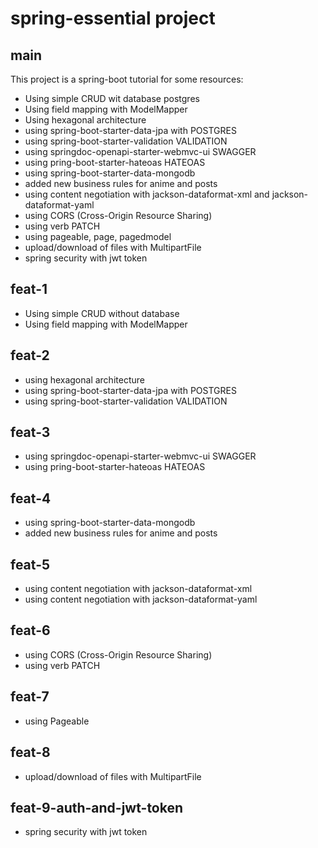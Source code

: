 # spring-essential project

## main

This project is a spring-boot tutorial for some resources:

- Using simple CRUD wit database postgres
- Using field mapping with ModelMapper
- Using hexagonal architecture
- using spring-boot-starter-data-jpa with POSTGRES
- using spring-boot-starter-validation VALIDATION
- using springdoc-openapi-starter-webmvc-ui SWAGGER
- using pring-boot-starter-hateoas HATEOAS
- using spring-boot-starter-data-mongodb
- added new business rules for anime and posts
- using content negotiation with jackson-dataformat-xml and jackson-dataformat-yaml
- using CORS (Cross-Origin Resource Sharing)
- using verb PATCH
- using pageable, page, pagedmodel
- upload/download of files with MultipartFile
- spring security with jwt token

## feat-1

- Using simple CRUD without database
- Using field mapping with ModelMapper

## feat-2

- using hexagonal architecture
- using spring-boot-starter-data-jpa with POSTGRES
- using spring-boot-starter-validation VALIDATION

## feat-3

- using springdoc-openapi-starter-webmvc-ui SWAGGER
- using pring-boot-starter-hateoas HATEOAS

## feat-4

- using spring-boot-starter-data-mongodb
- added new business rules for anime and posts

## feat-5

- using content negotiation with jackson-dataformat-xml
- using content negotiation with jackson-dataformat-yaml

## feat-6

- using CORS (Cross-Origin Resource Sharing)
- using verb PATCH

## feat-7

- using Pageable

## feat-8

- upload/download of files with MultipartFile

## feat-9-auth-and-jwt-token

- spring security with jwt token